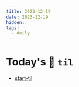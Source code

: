 ```yaml
---
title: 2023-12-19
date: 2023-12-19
hidden: 
tags:
  - daily
---
```

# Today's :memo: `til` 
- [start-til](memo/start-til)